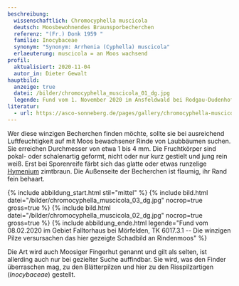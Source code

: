 ```yaml
---
beschreibung:
  wissenschaftlich: Chromocyphella muscicola
  deutsch: Moosbewohnendes Braunsporbecherchen
  referenz: "(Fr.) Donk 1959 "
  familie: Inocybaceae
  synonym: "Synonym: Arrhenia (Cyphella) muscicola"
  erlaeuterung: muscicola = an Moos wachsend
profil:
  aktualisiert: 2020-11-04
  autor_in: Dieter Gewalt
hauptbild:
  anzeige: true
  datei: /bilder/chromocyphella_muscicola_01_dg.jpg
  legende: Fund vom 1. November 2020 im Ansfeldwald bei Rodgau-Dudenhofen, TK 5919.3.3
literatur:
  - url: https://asco-sonneberg.de/pages/gallery/chromocyphella-muscicola-121227-01xsjj31851.php
---
```

Wer diese winzigen Becherchen finden möchte, sollte sie bei ausreichend Luftfeuchtigkeit auf mit Moos bewachsener Rinde von Laubbäumen suchen. Sie erreichen Durchmesser von etwa 1 bis 4 mm. Die Fruchtkörper sind pokal- oder schalenartig geformt, nicht oder nur kurz gestielt und jung rein weiß. Erst bei Sporenreife färbt sich das glatte oder etwas runzelige [Hymenium](Hymenium "Glossar") zimtbraun. Die Außenseite der Becherchen ist flaumig, ihr Rand fein behaart.

{% include abbildung_start.html stil="mittel" %}
{% include bild.html datei="/bilder/chromocyphella_muscicola_03_dg.jpg" nocrop=true gross=true %}
{% include bild.html datei="/bilder/chromocyphella_muscicola_02_dg.jpg" nocrop=true gross=true %}
{% include abbildung_ende.html legende="Fund vom 08.02.2020 im Gebiet Falltorhaus bei Mörfelden, TK 6017.3.1 -- Die winzigen Pilze versursachen das hier gezeigte Schadbild an Rindenmoos" %}

Die Art wird auch Moosiger Fingerhut genannt und gilt als selten, ist allerding auch nur bei gezielter Suche auffindbar. Sie wird, was den Finder überraschen mag, zu den Blätterpilzen und hier zu den Risspilzartigen (*Inocybaceae*) gestellt.